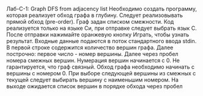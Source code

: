 Лаб-C-1: Graph DFS from adjacency list
Необходимо создать программу, которая реализует обход графа в глубину. Следует реализовывать
прямой обход (pre-order). Граф задан списком смежности.
Код реализуется только на языке Си, при отправке следует выбрать язык С.
После отправки нажимайте оранжевую кнопку Играть, чтобы узнать результат.
Входные данные подаются в поток стандартного ввода stdin. В первой строке содержится
количество вершин графа. Далее построчно: первое число - номер вершины. Далее через пробел
номера смежных вершин.
Нумерация вершин начинается с 0. Не гарантируется, что граф связный.
Обход графа необходимо начинать с вершины с номером 0.
При выборе следующей вершины из смежных с текущей следует выбирать вершину с наименьшим
номером.
На выходе ожидается список вершин в порядке обхода через пробел